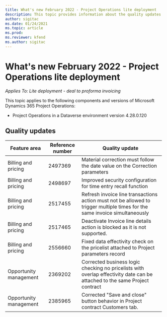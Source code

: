 ```yaml
---
title: What's new February 2022 - Project Operations lite deployment
description: This topic provides information about the quality updates that are available in the February 2022 release of Project Operations lite deployment.
author: sigitac
ms.date: 01/24/2021
ms.topic: article
ms.prod:
ms.reviewer: kfend 
ms.author: sigitac
---
```


# What's new February 2022 - Project Operations lite deployment

_Applies To: Lite deployment - deal to proforma invoicing_

This topic applies to the following components and versions of Microsoft Dynamics 365 Project Operations:

- Project Operations in a Dataverse environment version 4.28.0.120

## Quality updates

| **Feature area** | **Reference number** | **Quality update** |
| --- | --- | --- |
| Billing and pricing | 2497369 | Material correction must follow the date value on the Correction parameters |
| Billing and pricing | 2498697 | Improved security configuration for time entry recall function |
| Billing and pricing | 2517455 | Refresh invoice line transactions action must not be allowed to trigger multiple times for the same invoice simultaneously |
| Billing and pricing | 2517465 | Deactivate Invoice line details action is blocked as it is not supported. |
| Billing and pricing | 2556660 | Fixed data effectivity check on the pricelist attached to Project parameters record |
| Opportunity management | 2369202 | Corrected business logic checking no pricelists with overlap effectivity date can be attached to the same Project contract |
| Opportunity management | 2385965 | Corrected &quot;Save and close&quot; button behavior in Project contract Customers tab. |
